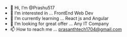 - 👋 Hi, I’m @Prashu517
- 👀 I’m interested in ... FrontEnd Web Dev
- 🌱 I’m currently learning ... React js and Angular
- 💞️ I’m looking for great offer ... Any IT Company
- 📫 How to reach me ... prasanthtech1704@gmail.com

<!---
Prashu517/Prashu517 is a ✨ special ✨ repository because its `README.md` (this file) appears on your GitHub profile.
You can click the Preview link to take a look at your changes.
--->
